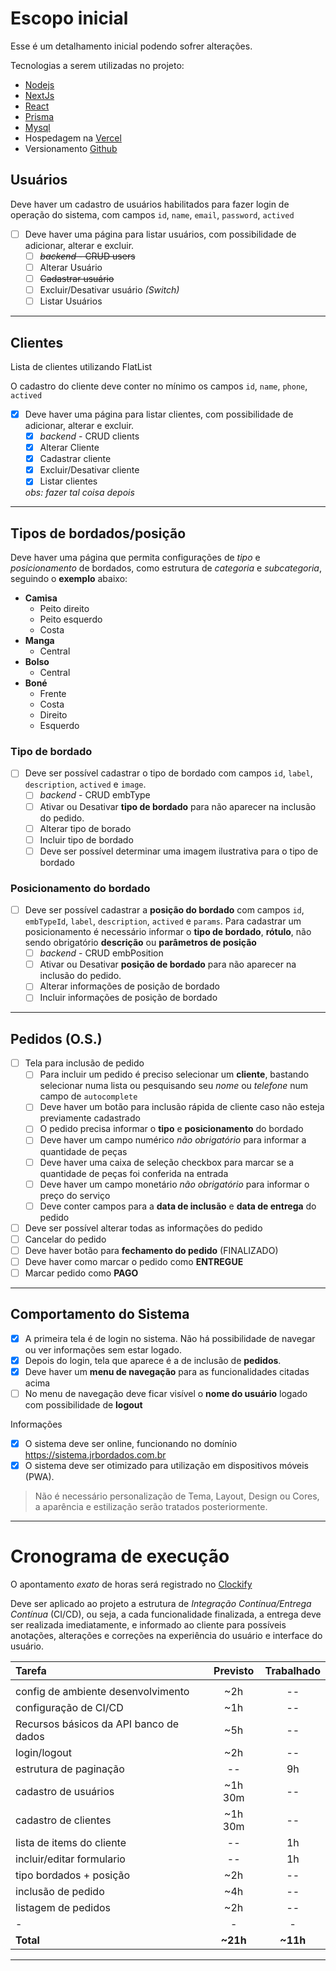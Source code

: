 # Escopo inicial

Esse é um detalhamento inicial podendo sofrer alterações.

Tecnologias a serem utilizadas no projeto:

 - [Nodejs](https://nodejs.org/)
 - [NextJs](https://nextjs.org/)
 - [React](https://pt-br.reactjs.org/)
 - [Prisma](https://www.prisma.io/)
 - [Mysql](https://www.mysql.com/)
 - Hospedagem na [Vercel](https://vercel.com/)
 - Versionamento  [Github](https://github.com/)

## Usuários

Deve haver um cadastro de usuários habilitados para fazer login de operação do sistema, com campos `id`, `name`, `email`, `password`, `actived`

- [ ] Deve haver uma página para listar usuários, com possibilidade de adicionar, alterar e excluir.
  - [ ] <s>*backend* - CRUD users</s>
  - [ ] Alterar Usuário
  - [ ] <s>Cadastrar usuário</s>
  - [ ] Excluir/Desativar usuário *(Switch)*
  - [ ] Listar Usuários

---

## Clientes
Lista de clientes utilizando FlatList

O cadastro do cliente deve conter no mínimo os campos `id`, `name`, `phone`, `actived`
- [x] Deve haver uma página para listar clientes, com possibilidade de adicionar, alterar e excluir.
  - [x] *backend* - CRUD clients
  - [x] Alterar Cliente
  - [x] Cadastrar cliente
  - [x] Excluir/Desativar cliente
  - [x] Listar clientes

  *obs: fazer tal coisa depois*

---

## Tipos de bordados/posição

Deve haver uma página que permita configurações de *tipo* e *posicionamento* de bordados, como estrutura de *categoria* e *subcategoria*, seguindo o **exemplo** abaixo:

 - **Camisa**
   - Peito direito
   - Peito esquerdo
   - Costa
 - **Manga**
   - Central
 - **Bolso**
   - Central
 - **Boné**
   - Frente
   - Costa
   - Direito
   - Esquerdo

### Tipo de bordado

- [ ] Deve ser possível cadastrar o tipo de bordado com campos `id`, `label`, `description`, `actived` e `image`.
  - [ ] *backend* - CRUD embType
  - [ ] Ativar ou Desativar **tipo de bordado** para não aparecer na inclusão do pedido.
  - [ ] Alterar tipo de borado
  - [ ] Incluir tipo de bordado
  - [ ] Deve ser possível determinar uma imagem ilustrativa para o tipo de bordado

### Posicionamento do bordado

- [ ] Deve ser possível cadastrar a **posição do bordado** com campos `id`, `embTypeId`, `label`, `description`, `actived` e `params`.
  Para cadastrar um posicionamento é necessário informar o **tipo de bordado**, **rótulo**, não sendo obrigatório **descrição** ou **parâmetros de posição**
  - [ ] *backend* - CRUD embPosition
  - [ ] Ativar ou Desativar **posição de bordado** para não aparecer na inclusão do pedido.
  - [ ] Alterar informações de posição de bordado
  - [ ] Incluir informações de posição de bordado

---

## Pedidos (O.S.)

- [ ] Tela para inclusão de pedido
  - [ ] Para incluir um pedido é preciso selecionar um **cliente**, bastando selecionar numa lista ou pesquisando seu *nome* ou *telefone* num campo de `autocomplete`
  - [ ] Deve haver um botão para inclusão rápida de cliente caso não esteja previamente cadastrado
  - [ ] O pedido precisa informar o **tipo** e **posicionamento** do bordado
  - [ ] Deve haver um campo numérico *não obrigatório* para informar a quantidade de peças
  - [ ] Deve haver uma caixa de seleção checkbox para marcar se a quantidade de peças foi conferida na entrada
  - [ ] Deve haver um campo monetário *não obrigatório* para informar o preço do serviço
  - [ ] Deve conter campos para a **data de inclusão** e **data de entrega** do pedido
- [ ] Deve ser possível alterar todas as informações do pedido
- [ ] Cancelar do pedido
- [ ] Deve haver botão para **fechamento do pedido** (FINALIZADO)
- [ ] Deve haver como marcar o pedido como **ENTREGUE**
- [ ] Marcar pedido como **PAGO**

---

## Comportamento do Sistema

- [x] A primeira tela é de login no sistema. Não há possibilidade de navegar ou ver informações sem estar logado.
- [x] Depois do login, tela que aparece é a de inclusão de **pedidos**.
- [x] Deve haver um **menu de navegação** para as funcionalidades citadas acima
- [ ] No menu de navegação deve ficar visível o **nome do usuário** logado com possibilidade de **logout**

Informações
- [x] O sistema deve ser online, funcionando no domínio https://sistema.jrbordados.com.br
- [x] O sistema deve ser otimizado para utilização em dispositivos móveis (PWA).

> Não é necessário personalização de Tema, Layout, Design ou Cores, a aparência e estilização serão tratados posteriormente.

---

# Cronograma de execução

O apontamento *exato* de horas será registrado no [Clockify](https://clockify.me/)

Deve ser aplicado ao projeto a estrutura de *Integração Contínua/Entrega Contínua* (CI/CD), ou seja, a cada funcionalidade finalizada, a entrega deve ser realizada imediatamente, e informado ao cliente para possíveis anotações, alterações e correções na experiência do usuário e interface do usuário.

| Tarefa | Previsto | Trabalhado |
|:-------|:--------:|:----------:|
| | | |
| config de ambiente desenvolvimento | ~2h | -- |
| configuração de CI/CD | ~1h | -- |
| Recursos básicos da API banco de dados | ~5h | -- |
| login/logout | ~2h | -- |
| estrutura de paginação | -- | 9h |
| cadastro de usuários | ~1h 30m | -- |
| cadastro de clientes | ~1h 30m | -- |
| lista de items do cliente | -- | 1h |
| incluir/editar formulario | -- | 1h |
| tipo bordados + posição | ~2h | -- |
| inclusão de pedido | ~4h | -- |
| listagem de pedidos | ~2h | -- |
| - | - | - |
| **Total** | **~21h** | **~11h** |

---


